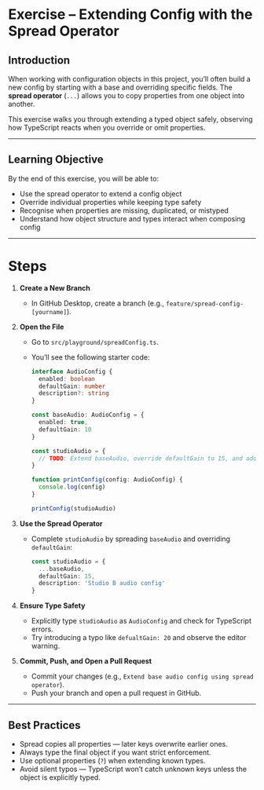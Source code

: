 # Exercise – Extending Config with the Spread Operator

## Introduction

When working with configuration objects in this project, you’ll often build a new config by starting with a base and overriding specific fields. The **spread operator** (`...`) allows you to copy properties from one object into another.

This exercise walks you through extending a typed object safely, observing how TypeScript reacts when you override or omit properties.

---

## Learning Objective

By the end of this exercise, you will be able to:

- Use the spread operator to extend a config object
- Override individual properties while keeping type safety
- Recognise when properties are missing, duplicated, or mistyped
- Understand how object structure and types interact when composing config

---

# Steps

1. **Create a New Branch**  
   - In GitHub Desktop, create a branch (e.g., `feature/spread-config-[yourname]`).

2. **Open the File**  
   - Go to `src/playground/spreadConfig.ts`.  
   - You’ll see the following starter code:

     ```ts
     interface AudioConfig {
       enabled: boolean
       defaultGain: number
       description?: string
     }

     const baseAudio: AudioConfig = {
       enabled: true,
       defaultGain: 10
     }

     const studioAudio = {
       // TODO: Extend baseAudio, override defaultGain to 15, and add description
     }

     function printConfig(config: AudioConfig) {
       console.log(config)
     }

     printConfig(studioAudio)
     ```

3. **Use the Spread Operator**  
   - Complete `studioAudio` by spreading `baseAudio` and overriding `defaultGain`:
     ```ts
     const studioAudio = {
       ...baseAudio,
       defaultGain: 15,
       description: 'Studio B audio config'
     }
     ```

4. **Ensure Type Safety**  
   - Explicitly type `studioAudio` as `AudioConfig` and check for TypeScript errors.
   - Try introducing a typo like `defualtGain: 20` and observe the editor warning.

5. **Commit, Push, and Open a Pull Request**  
   - Commit your changes (e.g., `Extend base audio config using spread operator`).
   - Push your branch and open a pull request in GitHub.

---

## Best Practices

- Spread copies all properties — later keys overwrite earlier ones.
- Always type the final object if you want strict enforcement.
- Use optional properties (`?`) when extending known types.
- Avoid silent typos — TypeScript won’t catch unknown keys unless the object is explicitly typed.
